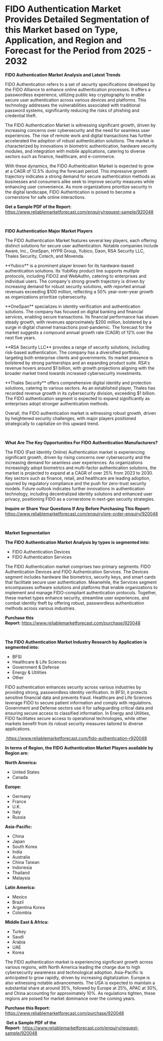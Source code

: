 <p><h1>FIDO Authentication Market Provides Detailed Segmentation of this Market based on Type, Application, and Region and Forecast for the Period from 2025 - 2032</h1></p><p><strong>FIDO Authentication Market Analysis and Latest Trends</strong></p>
<p><p>FIDO Authentication refers to a set of security specifications developed by the FIDO Alliance to enhance online authentication processes. It offers a passwordless experience, utilizing public key cryptography to enable secure user authentication across various devices and platforms. This technology addresses the vulnerabilities associated with traditional password systems, significantly reducing the risks of phishing and credential theft.</p><p>The FIDO Authentication Market is witnessing significant growth, driven by increasing concerns over cybersecurity and the need for seamless user experiences. The rise of remote work and digital transactions has further accelerated the adoption of robust authentication solutions. The market is characterized by innovations in biometric authentication, hardware security modules, and integration with mobile applications, catering to diverse sectors such as finance, healthcare, and e-commerce.</p><p>With these dynamics, the FIDO Authentication Market is expected to grow at a CAGR of 12.5% during the forecast period. This impressive growth trajectory indicates a strong demand for secure authentication methods as businesses and consumers alike seek to improve security measures while enhancing user convenience. As more organizations prioritize security in the digital landscape, FIDO Authentication is poised to become a cornerstone for safe online interactions.</p></p>
<p><strong>Get a Sample PDF of the Report:&nbsp;</strong> <a href="https://www.reliablemarketforecast.com/enquiry/request-sample/920048?utm_campaign=3442&utm_medium=2&utm_source=Github&utm_content=ia&utm_term=18042025&utm_id=fido-authentication">https://www.reliablemarketforecast.com/enquiry/request-sample/920048</a></p>
<p>&nbsp;</p>
<p><strong>FIDO Authentication Major Market Players</strong></p>
<p><p>The FIDO Authentication Market features several key players, each offering distinct solutions for secure user authentication. Notable companies include Aware, Inc., OneSpan, HYPR Group, Yubico, Daon, RSA Security LLC, Thales Security, Cotech, and Movenda.</p><p>**Yubico** is a prominent player known for its hardware-based authentication solutions. Its YubiKey product line supports multiple protocols, including FIDO2 and WebAuthn, catering to enterprises and individual users. The company's strong growth trajectory is driven by increasing demand for robust security solutions, with reported annual revenues exceeding $100 million, reflecting a 50% year-over-year growth as organizations prioritize cybersecurity.</p><p>**OneSpan** specializes in identity verification and authentication solutions. The company has focused on digital banking and financial services, enabling secure transactions. Its financial performance has shown steady growth, with revenues approximately $200 million, bolstered by a surge in digital channel transactions post-pandemic. The forecast for the market suggests a compound annual growth rate (CAGR) of 12% over the next five years.</p><p>**RSA Security LLC** provides a range of security solutions, including risk-based authentication. The company has a diversified portfolio, targeting both enterprise clients and governments. Its market presence is bolstered by strong partnerships and an expanding product suite. RSA's revenue hovers around $1 billion, with growth projections aligning with the broader market trend towards increased cybersecurity investments.</p><p>**Thales Security** offers comprehensive digital identity and protection solutions, catering to various sectors. As an established player, Thales has recorded revenue growth in its cybersecurity division, exceeding $1 billion. The FIDO authentication segment is expected to expand significantly as enterprises adopt stronger authentication methods.</p><p>Overall, the FIDO authentication market is witnessing robust growth, driven by heightened security challenges, with major players positioned strategically to capitalize on this upward trend.</p></p>
<p>&nbsp;</p>
<p><strong>What Are The Key Opportunities For FIDO Authentication Manufacturers?</strong></p>
<p><p>The FIDO (Fast Identity Online) Authentication market is experiencing significant growth, driven by rising concerns over cybersecurity and the increasing demand for seamless user experiences. As organizations increasingly adopt biometrics and multi-factor authentication solutions, the market is projected to expand at a CAGR of over 25% from 2023 to 2030. Key sectors such as finance, retail, and healthcare are leading adoption, spurred by regulatory compliance and the push for zero-trust security models. Future outlook indicates further innovations in authentication technology, including decentralized identity solutions and enhanced user privacy, positioning FIDO as a cornerstone in next-gen security strategies.</p></p>
<p><strong>Inquire or Share Your Questions If Any Before Purchasing This Report:</strong> <a href="https://www.reliablemarketforecast.com/enquiry/pre-order-enquiry/920048?utm_campaign=3442&utm_medium=2&utm_source=Github&utm_content=ia&utm_term=18042025&utm_id=fido-authentication">https://www.reliablemarketforecast.com/enquiry/pre-order-enquiry/920048</a></p>
<p>&nbsp;</p>
<p><strong>Market Segmentation</strong></p>
<p><strong>The FIDO Authentication Market Analysis by types is segmented into:</strong></p>
<p><ul><li>FIDO Authentication Devices</li><li>FIDO Authentication Services</li></ul></p>
<p><p>The FIDO Authentication market comprises two primary segments: FIDO Authentication Devices and FIDO Authentication Services. The Devices segment includes hardware like biometrics, security keys, and smart cards that facilitate secure user authentication. Meanwhile, the Services segment encompasses software solutions and platforms that enable organizations to implement and manage FIDO-compliant authentication protocols. Together, these market types enhance security, streamline user experiences, and combat identity theft by offering robust, passwordless authentication methods across various industries.</p></p>
<p><strong>Purchase this Report:&nbsp;</strong><a href="https://www.reliablemarketforecast.com/purchase/920048?utm_campaign=3442&utm_medium=2&utm_source=Github&utm_content=ia&utm_term=18042025&utm_id=fido-authentication">https://www.reliablemarketforecast.com/purchase/920048</a></p>
<p>&nbsp;</p>
<p><strong>The FIDO Authentication Market Industry Research by Application is segmented into:</strong></p>
<p><ul><li>BFSI</li><li>Healthcare & Life Sciences</li><li>Government & Defense</li><li>Energy & Utilities</li><li>Other</li></ul></p>
<p><p>FIDO authentication enhances security across various industries by providing strong, passwordless identity verification. In BFSI, it protects sensitive financial data and prevents fraud. Healthcare and Life Sciences leverage FIDO to secure patient information and comply with regulations. Government and Defense sectors use it for safeguarding critical data and ensuring secure access to classified information. In Energy and Utilities, FIDO facilitates secure access to operational technologies, while other markets benefit from its robust security measures tailored to diverse applications.</p></p>
<p><a href="https://www.reliablemarketforecast.com/fido-authentication-r920048?utm_campaign=3442&utm_medium=2&utm_source=Github&utm_content=ia&utm_term=18042025&utm_id=fido-authentication">&nbsp;https://www.reliablemarketforecast.com/fido-authentication-r920048</a></p>
<p><strong>In terms of Region, the FIDO Authentication Market Players available by Region are:</strong></p>
<p>
    <p> <strong> North America: </strong>
        <ul>
            <li>United States</li>
            <li>Canada</li>
        </ul>
        </p> 
    <p> <strong> Europe: </strong>
        <ul>
            <li>Germany</li>
            <li>France</li>
            <li>U.K.</li>
            <li>Italy</li>
            <li>Russia</li>
        </ul>
        </p> 
    <p> <strong> Asia-Pacific: </strong>
        <ul>
            <li>China</li>
            <li>Japan</li>
            <li>South Korea</li>
            <li>India</li>
            <li>Australia</li>
            <li>China Taiwan</li>
            <li>Indonesia</li>
            <li>Thailand</li>
            <li>Malaysia</li>
        </ul>
        </p> 
    <p> <strong> Latin America: </strong>
        <ul>
            <li>Mexico</li>
            <li>Brazil</li>
            <li>Argentina Korea</li>
            <li>Colombia</li>
        </ul>
        </p> 
    <p> <strong> Middle East & Africa: </strong>
        <ul>
            <li>Turkey</li>
            <li>Saudi</li>
            <li>Arabia</li>
            <li>UAE</li>
            <li>Korea</li>
        </ul>
    </p>
    </p>
<p><p>The FIDO authentication market is experiencing significant growth across various regions, with North America leading the charge due to high cybersecurity awareness and technological adoption. Asia-Pacific is anticipated to grow rapidly, driven by increasing digitalization. Europe is also witnessing notable advancements. The USA is expected to maintain a substantial share at around 35%, followed by Europe at 25%, APAC at 30%, and China accounting for approximately 10%. As regulations tighten, these regions are poised for market dominance over the coming years.</p></p>
<p><strong>Purchase this Report: </strong><a href="https://www.reliablemarketforecast.com/purchase/920048?utm_campaign=3442&utm_medium=2&utm_source=Github&utm_content=ia&utm_term=18042025&utm_id=fido-authentication">https://www.reliablemarketforecast.com/purchase/920048</a></p>
<p>&nbsp;<strong>Get a Sample PDF of the Report:&nbsp;&nbsp;</strong><a href="https://www.reliablemarketforecast.com/enquiry/request-sample/920048?utm_campaign=3442&utm_medium=2&utm_source=Github&utm_content=ia&utm_term=18042025&utm_id=fido-authentication">https://www.reliablemarketforecast.com/enquiry/request-sample/920048</a></p>
<p><strong></strong></p>
<p><p></p><p></p><p></p></p>